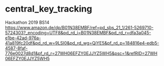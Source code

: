 # central_key_tracking
Hackathon 2019 BS14
https://www.amazon.de/dp/B01N38EMBF/ref=pd_sbs_21_1/261-5269710-5724303?_encoding=UTF8&pd_rd_i=B01N38EMBF&pd_rd_r=dfa3a045-e1be-42ad-976a-41a819fc20df&pd_rd_w=9LSI0&pd_rd_wg=QiYE5&pf_rd_p=184816e4-edb5-4587-8faf-776e0027d8d1&pf_rd_r=27WH06EFZY0EJJYZ5WH5&psc=1&refRID=27WH06EFZY0EJJYZ5WH5
